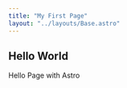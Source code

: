 ```yaml
---
title: "My First Page"
layout: "../layouts/Base.astro"
---
```


## Hello World  

Hello Page with Astro